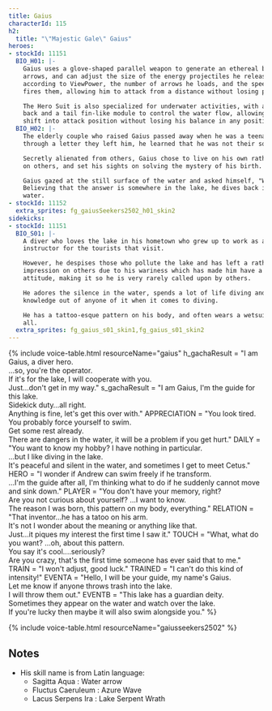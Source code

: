 ```yaml
---
title: Gaius
characterId: 115
h2:
  title: "\"Majestic Gale\" Gaius"
heroes:
- stockId: 11151
  BIO_H01: |-
    Gaius uses a glove-shaped parallel weapon to generate an ethereal bow and
    arrows, and can adjust the size of the energy projectiles he releases as arrows
    according to ViewPower, the number of arrows he loads, and the speed at which he
    fires them, allowing him to attack from a distance without losing power.

    The Hero Suit is also specialized for underwater activities, with a ring on the
    back and a tail fin-like module to control the water flow, allowing the hero to
    shift into attack position without losing his balance in any position.
  BIO_H02: |-
    The elderly couple who raised Gaius passed away when he was a teenager, and
    through a letter they left him, he learned that he was not their son by blood.

    Secretly alienated from others, Gaius chose to live on his own rather than rely
    on others, and set his sights on solving the mystery of his birth.

    Gaius gazed at the still surface of the water and asked himself, "Who am I?
    Believing that the answer is somewhere in the lake, he dives back into the
    water.
- stockId: 11152
  extra_sprites: fg_gaiusSeekers2502_h01_skin2
sidekicks:
- stockId: 11151
  BIO_S01: |-
    A diver who loves the lake in his hometown who grew up to work as a guide
    instructor for the tourists that visit.

    However, he despises those who pollute the lake and has left a rather scary
    impression on others due to his wariness which has made him have a very intense
    attitude, making it so he is very rarely called upon by others.

    He adores the silence in the water, spends a lot of life diving and has the most
    knowledge out of anyone of it when it comes to diving.

    He has a tattoo-esque pattern on his body, and often wears a wetsuit to hide it
    all.
  extra_sprites: fg_gaius_s01_skin1,fg_gaius_s01_skin2
---
```


{% include voice-table.html resourceName="gaius"
h_gachaResult = "I am Gaius, a diver hero.<br>…so, you're the operator.<br>If it's for the lake, I will cooperate with you.<br>Just…don't get in my way."
s_gachaResult = "I am Gaius, I'm the guide for this lake.<br>Sidekick duty…all right.<br>Anything is fine, let's get this over with."
APPRECIATION = "You look tired.<br>You probably force yourself to swim.<br>Get some rest already.<br>There are dangers in the water, it will be a problem if you get hurt."
DAILY = "You want to know my hobby? I have nothing in particular.<br>…but I like diving in the lake.<br>It's peaceful and silent in the water, and sometimes I get to meet Cetus."
HERO = "I wonder if Andrew can swim freely if he transform.<br>…I'm the guide after all, I'm thinking what to do if he suddenly cannot move and sink down."
PLAYER = "You don't have your memory, right?<br>Are you not curious about yourself? …I want to know.<br>The reason I was born, this pattern on my body, everything."
RELATION = "That inventor…he has a tatoo on his arm.<br>It's not I wonder about the meaning or anything like that.<br>Just…it piques my interest the first time I saw it."
TOUCH = "What, what do you want? …oh, about this pattern.<br>You say it's cool....seriously?<br>Are you crazy, that's the first time someone has ever said that to me."
TRAIN = "I won't adjust, good luck."
TRAINED = "I can't do this kind of intensity!"
EVENTA = "Hello, I will be your guide, my name's Gaius.<br>Let me know if anyone throws trash into the lake.<br>I will throw them out."
EVENTB = "This lake has a guardian deity.<br>Sometimes they appear on the water and watch over the lake.<br>If you're lucky then maybe it will also swim alongside you."
%}

{% include voice-table.html resourceName="gaiusseekers2502"
%}

## Notes

- His skill name is from Latin language:
  - Sagitta Aqua : Water arrow
  - Fluctus Caeruleum  : Azure Wave
  - Lacus Serpens Ira : Lake Serpent Wrath
